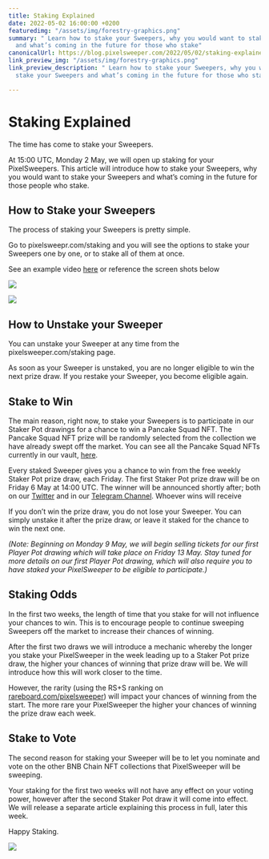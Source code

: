 ```yaml
---
title: Staking Explained
date: 2022-05-02 16:00:00 +0200
featuredimg: "/assets/img/forestry-graphics.png"
summary: " Learn how to stake your Sweepers, why you would want to stake your Sweepers
  and what’s coming in the future for those who stake"
canonicalUrl: https://blog.pixelsweeper.com/2022/05/02/staking-explained/
link_preview_img: "/assets/img/forestry-graphics.png"
link_preview_description: " Learn how to stake your Sweepers, why you would want to
  stake your Sweepers and what’s coming in the future for those who stake"

---
```

# Staking Explained

The time has come to stake your Sweepers.

At 15:00 UTC, Monday 2 May, we will open up staking for your PixelSweepers. This article will introduce how to stake your Sweepers, why you would want to stake your Sweepers and what’s coming in the future for those people who stake.

## How to Stake your Sweepers

The process of staking your Sweepers is pretty simple.

Go to pixelsweepr.com/staking and you will see the options to stake your Sweepers one by one, or to stake all of them at once.

See an example video [here](https://twitter.com/pixelsweeper/status/1521115296047800320?s=21&t=tVb5Dg1KMKHnMOyrrF4F7g) or reference the screen shots below

![](/assets/img/photo_2022-05-02_09-50-14.jpg)

![](/assets/img/photo_2022-05-02_09-50-10.jpg)

## How to Unstake your Sweeper

You can unstake your Sweeper at any time from the pixelsweeper.com/staking page.

As soon as your Sweeper is unstaked, you are no longer eligible to win the next prize draw. If you restake your Sweeper, you become eligible again.

## Stake to Win

The main reason, right now, to stake your Sweepers is to participate in our Staker Pot drawings for a chance to win a Pancake Squad NFT. The Pancake Squad NFT prize will be randomly selected from the collection we have already swept off the market. You can see all the Pancake Squad NFTs currently in our vault, [here](http://pixelsweeper.com/vault).

Every staked Sweeper gives you a chance to win from the free weekly Staker Pot prize draw, each Friday. The first Staker Pot prize draw will be on Friday 6 May at 14:00 UTC. The winner will be announced shortly after; both on our [Twitter](http://twitter.com/pixelsweeper) and in our [Telegram Channel](http://t.me/pixelsweeper). Whoever wins will receive

If you don’t win the prize draw, you do not lose your Sweeper. You can simply unstake it after the prize draw, or leave it staked for the chance to win the next one.

_(Note: Beginning on Monday 9 May, we will begin selling tickets for our first Player Pot drawing which will take place on Friday 13 May.  Stay tuned for more details on our first Player Pot drawing, which will also require you to have staked your PixelSweeper to be eligible to participate.)_

## Staking Odds

In the first two weeks, the length of time that you stake for will not influence your chances to win. This is to encourage people to continue sweeping Sweepers off the market to increase their chances of winning.

After the first two draws we will introduce a mechanic whereby the longer you stake your PixelSweeper in the week leading up to a Staker Pot prize draw, the higher your chances of winning that prize draw will be. We will introduce how this will work closer to the time.

However, the rarity (using the RS+S ranking on [rareboard.com/pixelsweeper](http://rareboard.com/pixelsweeper)) will impact your chances of winning from the start. The more rare your PixelSweeper the higher your chances of winning the prize draw each week.

## Stake to Vote

The second reason for staking your Sweeper will be to let you nominate and vote on the other BNB Chain NFT collections that PixelSweeper will be sweeping.

Your staking for the first two weeks will not have any effect on your voting power, however after the second Staker Pot draw it will come into effect. We will release a separate article explaining this process in full, later this week.

Happy Staking.

![](/assets/img/untitled-design-10.png)